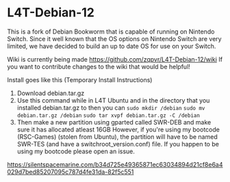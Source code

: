 # L4T-Debian-12

This is a fork of Debian Bookworm that is capable of running on Nintendo Switch. Since it well known that the OS options on Nintendo Switch are very limited, we have decided to build an up to date OS for use on your Switch.

Wiki is currently being made https://github.com/zqpvr/L4T-Debian-12/wiki
If you want to contribute changes to the wiki that would be helpful!

Install goes like this (Temporary Install Instructions)
1. Download debian.tar.gz
2. Use this command while in L4T Ubuntu and in the directory that you installed debian.tar.gz to then you can `sudo mkdir /debian` `sudo mv debian.tar.gz /debian` `sudo tar xvpf debian.tar.gz -C /debian`
3. Then make a new partition using gparted called SWR-DEB and make sure it has allocated atleast 16GB
However, if you're using my bootcode (RSC-Games) (stolen from Ubuntu), the partition will have to be named SWR-TES (and have a switchroot_version.conf) file. If you happen to be using my bootcode please open an issue.

https://silentspacemarine.com/b34d725e49365871ec63034894d21cf8e6a4029d7bed85207095c787d4fe31da-82f5c551
